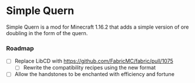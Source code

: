 # Simple Quern

Simple Quern is a mod for Minecraft 1.16.2 that adds a simple version of ore doubling in the form of the quern.

### Roadmap
- [ ] Replace LibCD with https://github.com/FabricMC/fabric/pull/1075
    - [ ] Rewrite the compatibility recipes using the new format
- [ ] Allow the handstones to be enchanted with efficiency and fortune
